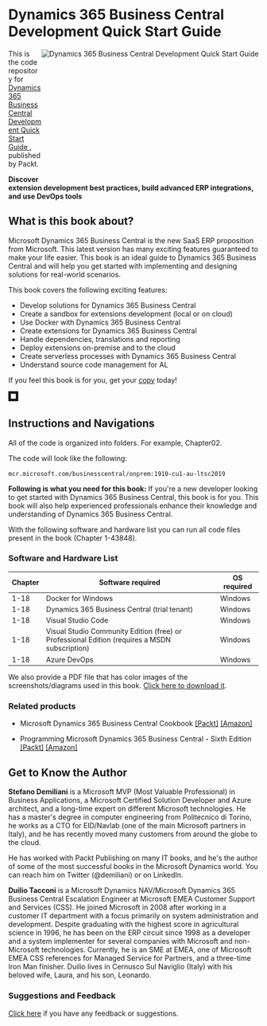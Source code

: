 # Dynamics 365 Business Central Development Quick Start Guide 

<a href="https://www.packtpub.com/business/dynamics-365-business-central-development-quick-start-guide?utm_source=github&utm_medium=repository&utm_campaign=9781789347463"><img src="https://www.packtpub.com/media/catalog/product/cache/ecd051e9670bd57df35c8f0b122d8aea/9/7/9781789951257-original.png" alt="Dynamics 365 Business Central Development Quick Start Guide " height="256px" align="right"></a>

This is the code repository for [Dynamics 365 Business Central Development Quick Start Guide ](https://www.packtpub.com/business/dynamics-365-business-central-development-quick-start-guide?utm_source=github&utm_medium=repository&utm_campaign=9781789347463), published by Packt.

**Discover extension development best practices, build advanced ERP integrations, and use DevOps tools**

## What is this book about?
Microsoft Dynamics 365 Business Central is the new SaaS ERP proposition from Microsoft. This latest version has many exciting features guaranteed to make your life easier. This book is an ideal guide to Dynamics 365 Business Central and will help you get started with implementing and designing solutions for real-world scenarios.

This book covers the following exciting features:
* Develop solutions for Dynamics 365 Business Central 
* Create a sandbox for extensions development (local or on cloud) 
* Use Docker with Dynamics 365 Business Central 
* Create extensions for Dynamics 365 Business Central 
* Handle dependencies, translations and reporting 
* Deploy extensions on-premise and to the cloud 
* Create serverless processes with Dynamics 365 Business Central 
* Understand source code management for AL 

If you feel this book is for you, get your [copy](https://www.amazon.com/dp/1789951259) today!

<a href="https://www.packtpub.com/?utm_source=github&utm_medium=banner&utm_campaign=GitHubBanner"><img src="https://raw.githubusercontent.com/PacktPublishing/GitHub/master/GitHub.png" 
alt="https://www.packtpub.com/" border="5" /></a>

## Instructions and Navigations
All of the code is organized into folders. For example, Chapter02.

The code will look like the following:
```
mcr.microsoft.com/businesscentral/onprem:1910-cu1-au-ltsc2019
```

**Following is what you need for this book:**
If you're a new developer looking to get started with Dynamics 365 Business Central, this book is for you. This book will also help experienced professionals enhance their knowledge and understanding of Dynamics 365 Business Central.

With the following software and hardware list you can run all code files present in the book (Chapter 1-43848).
### Software and Hardware List
| Chapter | Software required | OS required |
| -------- | ------------------------------------ | ----------------------------------- |
| 1-18 | Docker for Windows | Windows |
| 1-18 | Dynamics 365 Business Central (trial tenant) | Windows |
| 1-18 | Visual Studio Code | Windows |
| 1-18 | Visual Studio Community Edition (free) or Professional Edition (requires a MSDN subscription) | Windows |
| 1-18 | Azure DevOps | Windows |

We also provide a PDF file that has color images of the screenshots/diagrams used in this book. [Click here to download it](https://static.packt-cdn.com/downloads/9781789951257_ColorImages.pdf).

### Related products
* Microsoft Dynamics 365 Business Central Cookbook  [[Packt]](https://www.packtpub.com/business-other/microsoft-dynamics-365-business-central-cookbook?utm_source=github&utm_medium=repository&utm_campaign=9781789958546) [[Amazon]](https://www.amazon.com/dp/1789958547)

* Programming Microsoft Dynamics 365 Business Central - Sixth Edition  [[Packt]](https://www.packtpub.com/in/application-development/programming-microsoft-dynamics-365-business-central-sixth-edition?utm_source=github&utm_medium=repository&utm_campaign=9781789137798) [[Amazon]](https://www.amazon.com/dp/1789137799)

## Get to Know the Author
**Stefano Demiliani**
 is a Microsoft MVP (Most Valuable Professional) in Business Applications, a Microsoft Certified Solution Developer and Azure architect, and a long-time expert on different Microsoft technologies. He has a master's degree in computer engineering from Politecnico di Torino, he works as a CTO for EID/Navlab (one of the main Microsoft partners in Italy), and he has recently moved many customers from around the globe to the cloud.

He has worked with Packt Publishing on many IT books, and he's the author of some of the most successful books in the Microsoft Dynamics world. You can reach him on Twitter (@demiliani) or on LinkedIn.

**Duilio Tacconi**
 is a Microsoft Dynamics NAV/Microsoft Dynamics 365 Business Central Escalation Engineer at Microsoft EMEA Customer Support and Services (CSS). He joined Microsoft in 2008 after working in a customer IT department with a focus primarily on system administration and development. Despite graduating with the highest score in agricultural science in 1996, he has been on the ERP circuit since 1998 as a developer and a system implementer for several companies with Microsoft and non-Microsoft technologies. Currently, he is an SME at EMEA, one of Microsoft EMEA CSS references for Managed Service for Partners, and a three-time Iron Man finisher. Duilio lives in Cernusco Sul Naviglio (Italy) with his beloved wife, Laura, and his son, Leonardo.

### Suggestions and Feedback
[Click here](https://docs.google.com/forms/d/e/1FAIpQLSdy7dATC6QmEL81FIUuymZ0Wy9vH1jHkvpY57OiMeKGqib_Ow/viewform) if you have any feedback or suggestions.


